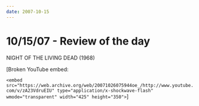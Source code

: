 ```yaml
---
date: 2007-10-15
---
```

# 10/15/07 - Review of the day

NIGHT OF THE LIVING DEAD (1968)

[Broken YouTube embed:

`<embed src="https://web.archive.org/web/20071026075944oe_/http://www.youtube.com/v/zA23VdruEIU" type="application/x-shockwave-flash" wmode="transparent" width="425" height="350">`]